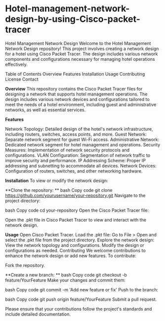 # Hotel-management-network-design-by-using-Cisco-packet-tracer
Hotel Management Network Design
Welcome to the Hotel Management Network Design repository! This project involves creating a network design for a hotel using Cisco Packet Tracer. The design includes various network components and configurations necessary for managing hotel operations effectively.

Table of Contents
Overview
Features
Installation
Usage
Contributing
License
Contact

**Overview**
This repository contains the Cisco Packet Tracer files for designing a network that supports hotel management operations. The design includes various network devices and configurations tailored to meet the needs of a hotel environment, including guest and administrative networks, as well as essential services.

**Features**

Network Topology: Detailed design of the hotel's network infrastructure, including routers, switches, access points, and more.
Guest Network: Separate network segment for guest Wi-Fi access.
Administrative Network: Dedicated network segment for hotel management and operations.
Security Measures: Implementation of network security protocols and configurations.
VLAN Configuration: Segmentation of network traffic to improve security and performance.
IP Addressing Scheme: Proper IP addressing and subnetting to accommodate all devices.
Network Devices: Configuration of routers, switches, and other networking hardware.

**Installation**
To view or modify the network design:

**Clone the repository:
**
bash
Copy code
git clone https://github.com/yourusername/your-repository.git
Navigate to the project directory:

bash
Copy code
cd your-repository
Open the Cisco Packet Tracer file:

Open the .pkt file in Cisco Packet Tracer to view and interact with the network design.

**Usage**
Open Cisco Packet Tracer.
Load the .pkt file:
Go to File > Open and select the .pkt file from the project directory.
Explore the network design:
View the network topology and configurations.
Modify the design or configurations as needed.
Contributing
We welcome contributions to enhance the network design or add new features. To contribute:

Fork the repository.

**Create a new branch:
**
bash
Copy code
git checkout -b feature/YourFeature
Make your changes and commit them:

bash
Copy code
git commit -m 'Add new feature or fix'
Push to the branch:

bash
Copy code
git push origin feature/YourFeature
Submit a pull request.

Please ensure that your contributions follow the project's standards and include detailed documentation.
